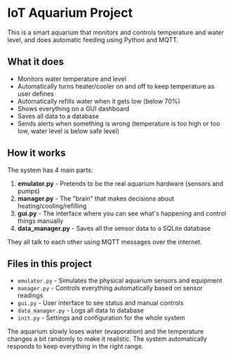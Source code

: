 # IoT Aquarium Project

This is a smart aquarium that monitors and controls temperature and water level, and does automatic feeding using Python and MQTT.

## What it does

- Monitors water temperature and level
- Automatically turns heater/cooler on and off to keep temperature as user defines
- Automatically refills water when it gets low (below 70%)
- Shows everything on a GUI dashboard
- Saves all data to a database
- Sends alerts when something is wrong (temperature is too high or too low, water level is below safe level)

## How it works

The system has 4 main parts:
1. **emulator.py** - Pretends to be the real aquarium hardware (sensors and pumps)
2. **manager.py** - The "brain" that makes decisions about heating/cooling/refilling
3. **gui.py** - The interface where you can see what's happening and control things manually
4. **data_manager.py** - Saves all the sensor data to a SQLite database

They all talk to each other using MQTT messages over the internet.

## Files in this project

- `emulator.py` - Simulates the physical aquarium sensors and equipment
- `manager.py` - Controls everything automatically based on sensor readings  
- `gui.py` - User interface to see status and manual controls
- `data_manager.py` - Logs all data to database
- `init.py` - Settings and configuration for the whole system


The aquarium slowly loses water (evaporation) and the temperature changes a bit randomly to make it realistic. The system automatically responds to keep everything in the right range.
